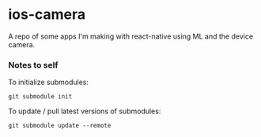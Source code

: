 # ios-camera
A repo of some apps I'm making with react-native using ML and the device camera. 

### Notes to self

To initialize submodules:
```
git submodule init
```

To update / pull latest versions of submodules:
```
git submodule update --remote
```
